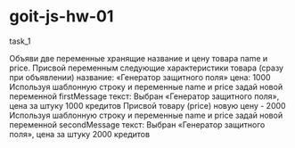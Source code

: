 # goit-js-hw-01

task_1

Объяви две переменные хранящие название и цену товара name и price. Присвой
переменным следующие характеристики товара (сразу при объявлении) название:
«Генератор защитного поля» цена: 1000 Используя шаблонную строку и переменные
name и price задай новой переменной firstMessage текст: Выбран «Генератор
защитного поля», цена за штуку 1000 кредитов Присвой товару (price) новую цену -
2000 Используя шаблонную строку и переменные name и price задай новой переменной
secondMessage текст: Выбран «Генератор защитного поля», цена за штуку 2000
кредитов
